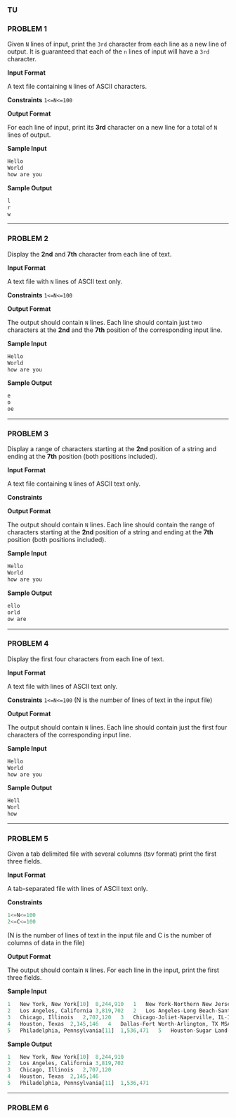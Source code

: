 ### TU
### PROBLEM 1
Given `N` lines of input, print the `3rd` character from each line as a new line of output. It is guaranteed that each of the `n` lines of input will have a `3rd` character.

**Input Format**

A text file containing `N` lines of ASCII characters.

**Constraints**
`1<=N<=100`

**Output Format**

For each line of input, print its **3rd** character on a new line for a total of `N` lines of output.

**Sample Input**
```python
Hello
World
how are you
```

**Sample Output**
```python
l
r
w
```
***
### PROBLEM 2
Display the **2nd** and **7th** character from each line of text.

**Input Format**

A text file with `N` lines of ASCII text only.

**Constraints** `1<=N<=100`

**Output Format**

The output should contain `N` lines. Each line should contain just two characters at the **2nd** and the **7th** position of the corresponding input line.

**Sample Input**
```python
Hello
World
how are you
```
**Sample Output**
```python
e
o
oe
```
***
### PROBLEM 3
Display a range of characters starting at the **2nd** position of a string and ending at the **7th** position (both positions included).

**Input Format**

A text file containing `N` lines of ASCII text only.

**Constraints**

**Output Format**

The output should contain `N` lines.
Each line should contain the range of characters starting at the **2nd** position of a string and ending at the **7th** position (both positions included).

**Sample Input**
```python
Hello
World
how are you
```
**Sample Output**
```python
ello
orld
ow are
```
***
### PROBLEM 4
Display the first four characters from each line of text.

**Input Format**

A text file with lines of ASCII text only.

**Constraints**
`1<=N<=100`
(N is the number of lines of text in the input file)

**Output Format**

The output should contain `N` lines. Each line should contain just the first four characters of the corresponding input line.

**Sample Input**
```python
Hello
World
how are you
```
**Sample Output**
```python
Hell
Worl
how 
```
***
### PROBLEM 5
Given a tab delimited file with several columns (tsv format) print the first three fields.

**Input Format**

A tab-separated file with lines of ASCII text only.

**Constraints**
```python
1<=N<=100
2<=C<=100
```
(N is the number of lines of text in the input file and C is the number of columns of data in the file)

**Output Format**

The output should contain `N` lines. For each line in the input, print the first three fields.

**Sample Input**
```python
1   New York, New York[10]  8,244,910   1   New York-Northern New Jersey-Long Island, NY-NJ-PA MSA  19,015,900  1   New York-Newark-Bridgeport, NY-NJ-CT-PA CSA 22,214,083
2   Los Angeles, California 3,819,702   2   Los Angeles-Long Beach-Santa Ana, CA MSA    12,944,801  2   Los Angeles-Long Beach-Riverside, CA CSA    18,081,569
3   Chicago, Illinois   2,707,120   3   Chicago-Joliet-Naperville, IL-IN-WI MSA 9,504,753   3   Chicago-Naperville-Michigan City, IL-IN-WI CSA  9,729,825
4   Houston, Texas  2,145,146   4   Dallas-Fort Worth-Arlington, TX MSA 6,526,548   4   Washington-Baltimore-Northern Virginia, DC-MD-VA-WV CSA 8,718,083
5   Philadelphia, Pennsylvania[11]  1,536,471   5   Houston-Sugar Land-Baytown, TX MSA  6,086,538   5   Boston-Worcester-Manchester, MA-RI-NH CSA   7,601,061
```
**Sample Output**
```python
1   New York, New York[10]  8,244,910
2   Los Angeles, California 3,819,702
3   Chicago, Illinois   2,707,120
4   Houston, Texas  2,145,146
5   Philadelphia, Pennsylvania[11]  1,536,471
```
***
### PROBLEM 6
